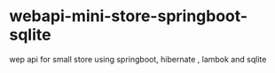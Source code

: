 # webapi-mini-store-springboot-sqlite
wep api for small store using springboot, hibernate , lambok and sqlite
